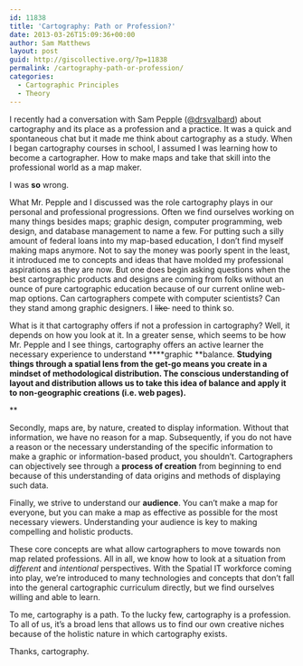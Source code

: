 ```yaml
---
id: 11838
title: 'Cartography: Path or Profession?'
date: 2013-03-26T15:09:36+00:00
author: Sam Matthews
layout: post
guid: http://giscollective.org/?p=11838
permalink: /cartography-path-or-profession/
categories:
  - Cartographic Principles
  - Theory
---
```

I recently had a conversation with Sam Pepple ([@drsvalbard](https://twitter.com/DrSvalbard)) about cartography and its place as a profession and a practice. It was a quick and spontaneous chat but it made me think about cartography as a study. When I began cartography courses in school, I assumed I was learning how to become a cartographer. How to make maps and take that skill into the professional world as a map maker.

I was **so** wrong.

What Mr. Pepple and I discussed was the role cartography plays in our personal and professional progressions. Often we find ourselves working on many things besides maps; graphic design, computer programming, web design, and database management to name a few. For putting such a silly amount of federal loans into my map-based education, I don&#8217;t find myself making maps anymore. Not to say the money was poorly spent in the least, it introduced me to concepts and ideas that have molded my professional aspirations as they are now. But one does begin asking questions when the best cartographic products and designs are coming from folks without an ounce of pure cartographic education because of our current online web-map options. Can cartographers compete with computer scientists? Can they stand among graphic designers. I <del>like </del> need to think so.

What is it that cartography offers if not a profession in cartography? Well, it depends on how you look at it. In a greater sense, which seems to be how Mr. Pepple and I see things, cartography offers an active learner the necessary experience to understand ****graphic **balance. **Studying things through a spatial lens from the get-go means you create in a mindset of methodological distribution. The conscious understanding of layout and distribution allows us to take this idea of balance and apply it to non-geographic creations (i.e. web pages).**
  
** 

Secondly, maps are, by nature, created to display information. Without that information, we have no reason for a map. Subsequently, if you do not have a reason or the necessary understanding of the specific information to make a graphic or information-based product, you shouldn&#8217;t. Cartographers can objectively see through a **process of creation** from beginning to end because of this understanding of data origins and methods of displaying such data.

Finally, we strive to understand our **audience**. You can&#8217;t make a map for everyone, but you can make a map as effective as possible for the most necessary viewers. Understanding your audience is key to making compelling and holistic products.

These core concepts are what allow cartographers to move towards non map related professions. All in all, we know how to look at a situation from _different_ and _intentional_ perspectives. With the Spatial IT workforce coming into play, we&#8217;re introduced to many technologies and concepts that don&#8217;t fall into the general cartographic curriculum directly, but we find ourselves willing and able to learn.

To me, cartography is a path. To the lucky few, cartography is a profession. To all of us, it&#8217;s a broad lens that allows us to find our own creative niches because of the holistic nature in which cartography exists.

Thanks, cartography.